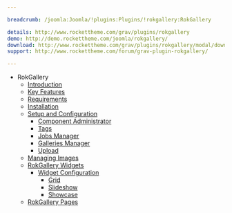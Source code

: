 ```yaml
---

breadcrumb: /joomla:Joomla/!plugins:Plugins/!rokgallery:RokGallery

details: http://www.rockettheme.com/grav/plugins/rokgallery
demo: http://demo.rockettheme.com/joomla/rokgallery/
download: http://www.rockettheme.com/grav/plugins/rokgallery/modal/downloads
support: http://www.rockettheme.com/forum/grav-plugin-rokgallery/

---
```


* RokGallery
    * [Introduction]()
    * [Key Features](INDEX.md#key-features)
    * [Requirements](INDEX.md#requirements)
    * [Installation](INDEX.md#how-to-install)
    * [Setup and Configuration](rokgallery_administrator.md)
        * [Component Administrator](rokgallery_administrator.md#understanding-the-administrator)
        * [Tags](rokgallery_administrator.md#tags)
        * [Jobs Manager](rokgallery_administrator.md#jobs-manager)
        * [Galleries Manager](rokgallery_administrator.md#galleries-manager)
        * [Upload](rokgallery_administrator.md#upload)
    * [Managing Images](rokgallery_images.md)
    * [RokGallery Widgets](rokgallery_widget.md)
        * [Widget Configuration](rokgallery_widget.md#widget-configuration)
            * [Grid](rokgallery_widget.md#grid)
            * [Slideshow](rokgallery_widget.md#slideshow)
            * [Showcase](rokgallery_widget.md#showcase)
    * [RokGallery Pages](rokgallery_page.md)